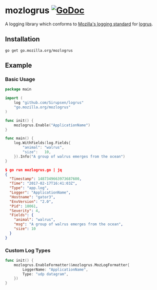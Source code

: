 # mozlogrus [![GoDoc](https://godoc.org/go.mozilla.org/mozlogrus?status.svg)](https://godoc.org/go.mozilla.org/mozlogrus)
A logging library which conforms to [Mozilla's logging standard](https://wiki.mozilla.org/Firefox/Services/Logging) for [logrus](https://github.com/Sirupsen/logrus).

## Installation

`go get go.mozilla.org/mozlogrus`

## Example

### Basic Usage
```go
package main

import (
	log "github.com/Sirupsen/logrus"
	"go.mozilla.org/mozlogrus"
)

func init() {
	mozlogrus.Enable("ApplicationName")
}

func main() {
	log.WithFields(log.Fields{
		"animal": "walrus",
		"size":   10,
	}).Info("A group of walrus emerges from the ocean")
}
```

```json
$ go run mozlogrus.go | jq
{
  "Timestamp": 1487349663973687600,
  "Time": "2017-02-17T16:41:03Z",
  "Type": "app.log",
  "Logger": "ApplicationName",
  "Hostname": "gator3",
  "EnvVersion": "2.0",
  "Pid": 18061,
  "Severity": 4,
  "Fields": {
    "animal": "walrus",
    "msg": "A group of walrus emerges from the ocean",
    "size": 10
  }
}
```

### Custom Log Types

```go
func init() {
    mozlogrus.EnableFormatter(&mozlogrus.MozLogFormatter{
        LoggerName: "ApplicationName",
        Type: "udp datagram",
    })
}
```
